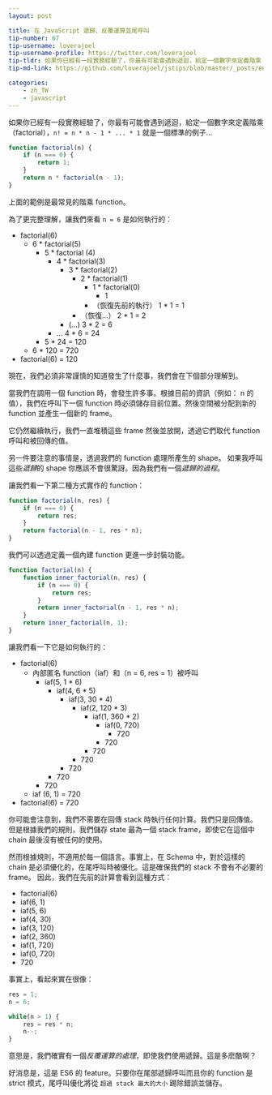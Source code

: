 ```yaml
---
layout: post

title: 在 JavaScript 遞歸、反覆運算並尾呼叫
tip-number: 67
tip-username: loverajoel
tip-username-profile: https://twitter.com/loverajoel
tip-tldr: 如果你已經有一段實務經驗了，你最有可能會遇到遞迴，給定一個數字來定義階乘（factorial），`n! = n * n - 1 * ... * 1` 就是一個標準的例子...
tip-md-link: https://github.com/loverajoel/jstips/blob/master/_posts/en/javascript/2017-03-29-recursion-iteration-and-tail-calls-in-js.md

categories:
    - zh_TW
    - javascript
---
```


如果你已經有一段實務經驗了，你最有可能會遇到遞迴，給定一個數字來定義階乘（factorial），`n! = n * n - 1 * ... * 1` 就是一個標準的例子...

``` javascript
function factorial(n) {
    if (n === 0) {
        return 1;
    }
    return n * factorial(n - 1);
}
```

上面的範例是最常見的階乘 function。

為了更完整理解，讓我們來看 `n = 6` 是如何執行的：

- factorial(6)
  - 6 * factorial(5)
    - 5 * factorial (4)
      - 4 * factorial(3)
        - 3 * factorial(2)
          - 2 * factorial(1)
            - 1 * factorial(0)
              - 1
            - （恢復先前的執行） 1 * 1 = 1
          - （恢復...） 2 * 1 = 2
        - (...) 3 * 2 = 6
      - ... 4 * 6 = 24
    - 5 * 24 = 120
  - 6 * 120 = 720
- factorial(6) = 120

現在，我們必須非常謹慎的知道發生了什麼事，我們會在下個部分理解到。

當我們在調用一個 function 時，會發生許多事。根據目前的資訊（例如： n 的值），我們在呼叫下一個 function 時必須儲存目前位置。然後空間被分配到新的 function 並產生一個新的 frame。

它仍然繼續執行，我們一直堆積這些 frame 然後並放開，透過它們取代 function 呼叫和被回傳的值。

另一件要注意的事情是，透過我們的 function 處理所產生的 shape。
如果我呼叫這些*遞歸*的 shape 你應該不會很驚訝。因為我們有一個*遞歸的過程*。

讓我們看一下第二種方式實作的 function：

``` javascript
function factorial(n, res) {
    if (n === 0) {
        return res;
    }
    return factorial(n - 1, res * n);
}
```

我們可以透過定義一個內建 function 更進一步封裝功能。

``` javascript
function factorial(n) {
    function inner_factorial(n, res) {
        if (n === 0) {
            return res;
        }
        return inner_factorial(n - 1, res * n);
    }
    return inner_factorial(n, 1);
}
```

讓我們看一下它是如何執行的：

- factorial(6)
  - 內部匿名 function（iaf）和（n = 6, res = 1）被呼叫
    - iaf(5, 1 * 6)
      - iaf(4, 6 * 5)
        - iaf(3, 30 * 4)
          - iaf(2, 120 * 3)
            - iaf(1, 360 * 2)
              - iaf(0, 720)
                - 720
              - 720
            - 720
          - 720
        - 720
      - 720
    - 720
  - iaf (6, 1) = 720
- factorial(6) = 720

你可能會注意到，我們不需要在回傳 stack 時執行任何計算。我們只是回傳值。但是根據我們的規則，我們儲存 state 最為一個 stack frame，即使它在這個中 chain 最後沒有被任何的使用。

然而根據規則，不適用於每一個語言。事實上，在 Schema 中，對於這樣的 chain 是必須優化的，在尾呼叫時被優化。這是確保我們的 stack 不會有不必要的 frame。
因此，我們在先前的計算會看到這種方式︰

- factorial(6)
- iaf(6, 1)
- iaf(5, 6)
- iaf(4, 30)
- iaf(3, 120)
- iaf(2, 360)
- iaf(1, 720)
- iaf(0, 720)
- 720

事實上，看起來實在很像：

``` javascript
res = 1;
n = 6;

while(n > 1) {
    res = res * n;
    n--;
}
```

意思是，我們確實有一個*反覆運算的處理*，即使我們使用遞歸。這是多麽酷啊？

好消息是，這是 ES6 的 feature。只要你在尾部遞歸呼叫而且你的 function 是 strict 模式，尾呼叫優化將從 `超過 stack 最大的大小` 踢除錯誤並儲存。
